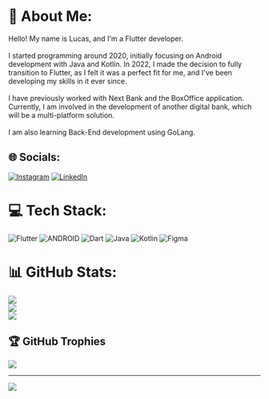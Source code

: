 # 💫 About Me:
Hello! My name is Lucas, and I'm a Flutter developer.<br><br>I started programming around 2020, initially focusing on Android development with Java and Kotlin. In 2022, I made the decision to fully transition to Flutter, as I felt it was a perfect fit for me, and I've been developing my skills in it ever since.<br><br>I have previously worked with Next Bank and the BoxOffice application. Currently, I am involved in the development of another digital bank, which will be a multi-platform solution.<br><br>I am also learning Back-End development using GoLang.


## 🌐 Socials:
[![Instagram](https://img.shields.io/badge/Instagram-%23E4405F.svg?logo=Instagram&logoColor=white)](https://instagram.com/https://www.instagram.com/luccons92/) [![LinkedIn](https://img.shields.io/badge/LinkedIn-%230077B5.svg?logo=linkedin&logoColor=white)](https://linkedin.com/in/https://www.linkedin.com/in/lucas-constantino-290778219/) 

# 💻 Tech Stack:
![Flutter](https://img.shields.io/badge/Flutter-%2302569B.svg?style=for-the-badge&logo=Flutter&logoColor=white) ![ANDROID](https://img.shields.io/badge/android-%2320232a.svg?style=for-the-badge&logo=android&logoColor=%a4c639) ![Dart](https://img.shields.io/badge/dart-%230175C2.svg?style=for-the-badge&logo=dart&logoColor=white) ![Java](https://img.shields.io/badge/java-%23ED8B00.svg?style=for-the-badge&logo=java&logoColor=white) ![Kotlin](https://img.shields.io/badge/kotlin-%230095D5.svg?style=for-the-badge&logo=kotlin&logoColor=white) 	![Figma](https://img.shields.io/badge/figma-%23F24E1E.svg?style=for-the-badge&logo=figma&logoColor=white)
# 📊 GitHub Stats:
![](https://github-readme-stats.vercel.app/api?username=LucConstantino&theme=react&hide_border=true&include_all_commits=true&count_private=true)<br/>
![](https://github-readme-streak-stats.herokuapp.com/?user=LucConstantino&theme=react&hide_border=true)<br/>
![](https://github-readme-stats.vercel.app/api/top-langs/?username=LucConstantino&theme=react&hide_border=true&include_all_commits=true&count_private=true&layout=compact)

## 🏆 GitHub Trophies
![](https://github-profile-trophy.vercel.app/?username=LucConstantino&theme=nord&no-frame=true&no-bg=true&margin-w=4)

---
[![](https://visitcount.itsvg.in/api?id=LucConstantino&icon=1&color=1)](https://visitcount.itsvg.in)

<!-- Proudly created with GPRM ( https://gprm.itsvg.in ) -->
